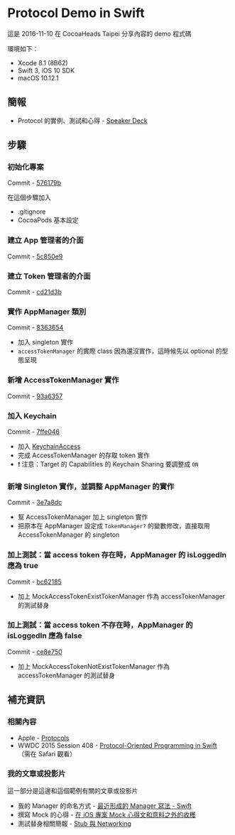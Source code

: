 # Protocol Demo in Swift

這是 2016-11-10 在 CocoaHeads Taipei 分享內容的 demo 程式碼

環境如下：

- Xcode 8.1 (8B62)
- Swift 3, iOS 10 SDK
- macOS 10.12.1

## 簡報

- Protocol 的實例、測試和心得 - [Speaker Deck](https://speakerdeck.com/vc7/protocol-de-shi-li-ce-shi-he-xin-de)

## 步驟

### 初始化專案

Commit - [576179b](https://github.com/vc7/protocolDemoSwift/commit/576179baafaea5af05d250cb2f9cbec0d543688c)

在這個步驟加入
- .gitignore
- CocoaPods 基本設定

### 建立 App 管理者的介面

Commit - [5c850e9](https://github.com/vc7/protocolDemoSwift/commit/5c850e947344edab246acbccf972d1d8040deeb3)

### 建立 Token 管理者的介面

Commit - [cd21d3b](https://github.com/vc7/protocolDemoSwift/commit/cd21d3b6996f90c08277993a33652879c021f51a)

### 實作 AppManager 類別

Commit - [8363654](https://github.com/vc7/protocolDemoSwift/commit/836365450ca2d30a9dd41cb5873dbb532719b939)

- 加入 singleton 實作
- `accessTokenManager` 的實際 class 因為還沒實作，這時候先以 optional 的型態呈現

### 新增 AccessTokenManager 實作

Commit - [93a6357](https://github.com/vc7/protocolDemoSwift/commit/93a635766ca495404256355dc471a0117a6ce020)

### 加入 Keychain

Commit - [7ffe046](https://github.com/vc7/protocolDemoSwift/commit/7ffe046fb4d803ccd10690b22066dfd8d70dc9a3)

- 加入 [KeychainAccess](https://github.com/kishikawakatsumi/KeychainAccess)
- 完成 AccessTokenManager 的存取 token 實作
- :exclamation: 注意：Target 的 Capabilities 的 Keychain Sharing 要調整成  `ON`

### 新增 Singleton 實作，並調整 AppManager 的實作

Commit - [3e7a8dc](https://github.com/vc7/protocolDemoSwift/commit/3e7a8dc99f16672b49243bcb6f627571dfaf5a4d)

- 幫 AccessTokenManager 加上 singleton 實作
- 把原本在 AppManager 設定成 `TokenManager?` 的變數修改，直接取用 AccessTokenManager 的 singleton

### 加上測試：當 access token 存在時，AppManager 的 isLoggedIn 應為 true

Commit - [bc62185](https://github.com/vc7/protocolDemoSwift/commit/bc6218513df8b666b100f73822f5716c2a325d34)

- 加上 MockAccessTokenExistTokenManager 作為 accessTokenManager 的測試替身

### 加上測試：當 access token 不存在時，AppManager 的 isLoggedIn 應為 false 

Commit - [ce8e750](https://github.com/vc7/protocolDemoSwift/commit/ce8e75057240829482f0ddc599646b6dd95d4172)

- 加上 MockAccessTokenNotExistTokenManager 作為 accessTokenManager 的測試替身

## 補充資訊

### 相關內容

- Apple - [Protocols](https://developer.apple.com/library/content/documentation/Swift/Conceptual/Swift_Programming_Language/Protocols.html)
- WWDC 2015 Session 408 - [Protocol-Oriented Programming in Swift](https://developer.apple.com/videos/play/wwdc2015/408/) （需在 Safari 觀看）

### 我的文章或投影片

這一部分是這邊和這個範例有關的文章或投影片

- 我的 Manager 的命名方式 - [最近形成的 Manager 寫法 - Swift](http://qiita.com/vc7/items/c29f5bf4bb5a5eb37638)
- 撰寫 Mock 的心得 - [在 iOS 專案 Mock 心得文和意料之外的收穫](http://qiita.com/vc7/items/e7056aa04c7a199d42d6)
- 測試替身相關簡報 - [Stub 與 Networking](https://speakerdeck.com/vc7/stub-yu-networking)
